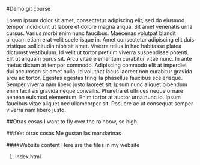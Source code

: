 #Demo git course

Lorem ipsum dolor sit amet, consectetur adipiscing elit, sed do eiusmod tempor incididunt ut labore et dolore magna aliqua. Sit amet venenatis urna cursus. Varius morbi enim nunc faucibus. Maecenas volutpat blandit aliquam etiam erat velit scelerisque in. Amet consectetur adipiscing elit duis tristique sollicitudin nibh sit amet. Viverra tellus in hac habitasse platea dictumst vestibulum. Id velit ut tortor pretium viverra suspendisse potenti. Elit ut aliquam purus sit. Arcu vitae elementum curabitur vitae nunc. In ante metus dictum at tempor commodo. Adipiscing commodo elit at imperdiet dui accumsan sit amet nulla. Id volutpat lacus laoreet non curabitur gravida arcu ac tortor. Egestas egestas fringilla phasellus faucibus scelerisque. Semper viverra nam libero justo laoreet sit. Ipsum nunc aliquet bibendum enim facilisis gravida neque convallis. Pharetra et ultrices neque ornare aenean euismod elementum. Enim tortor at auctor urna nunc id. Ipsum faucibus vitae aliquet nec ullamcorper sit. Posuere ac ut consequat semper viverra nam libero justo.

##Otras cosas
I want to fly over the rainbow, so high

###Yet otras cosas
Me gustan las mandarinas

####Website content
Here are the files in my website
1. index.html 
